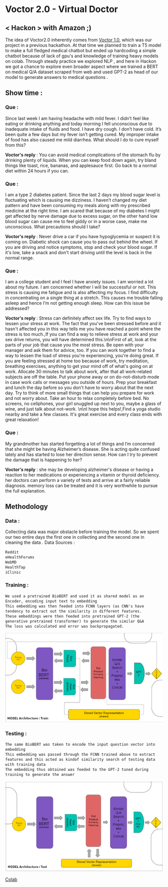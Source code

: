 # Voctor 2.0 - Virtual Doctor
## < Hackon > with Amazon ;)

The idea of Voctor2.0 inherently comes from [Voctor 1.0](https://github.com/shivanshuman021/Voctor/tree/main/models/module3), which was our project in a previous hackathon. At that time we planned to train a T5 model to make a full fledged medical chatbot but ended up hardcoding a simple chatbot because of lack of gpu's and knowledge of training heavy models on colab. Through steady practice we explored NLP , and here in Hackon we got a chance to explore even broader aspect where we trained a BERT on medical Q/A dataset scraped from web and used GPT-2 as head of our model to generate answers to medical questions .



## Show time :

### <b>Que</b> : 
Since last week I am having headache with mild fever. I didn’t feel like eating or drinking anything and today morning I fell unconscious due to inadequate intake of fluids and food. I have dry cough. I don’t have cold. It’s been quite a few days but my fever isn’t getting cured. My improper intake of food has also caused me mild diarrhea. What should I do to cure myself from this?

<b>Voctor's reply</b> : You can avoid medical complications of the stomach flu by drinking plenty of liquids. When you can keep food down again, try bland things like toast, rice, bananas, and applesauce first. Go back to a normal diet within 24 hours if you can.


### <b>Que</b> : 
I am a type 2 diabetes patient. Since the last 2 days my blood sugar level is fluctuating which is causing me dizziness. I haven’t changed my diet pattern and have been consuming my meals along with my prescribed medicine at the right time. I am scared that because of my diabetes I might get affected by nerve damage due to excess sugar, on the other hand low blood sugar can cause me to feel giddy or in a worse case, make me unconscious. What precautions should I take?

<b>Voctor's reply</b> : Never drive a car if you have hypoglycemia or suspect it is coming on. Diabetic shock can cause you to pass out behind the wheel. If you are driving and notice symptoms, stop and check your blood sugar. If it's low, take a snack and don't start driving until the level is back in the normal range.

### <b>Que</b> :  
I am a college student and I feel I have anxiety issues. I am worried a lot about my future. I am concerned whether I will be successful or not. This stress is causing me fatigue and is also affecting my focus. I find difficulty in concentrating on a single thing at a stretch. This causes me trouble falling asleep and hence I’m not getting enough sleep. How can this issue be addressed?

<b>Voctor's reply</b> : Stress can definitely affect sex life. Try to find ways to lessen your stress at work. The fact that you've been stressed before and it hasn't affected you in this way tells me you have reached a point where the stress is too much.,If you can find a way to relieve stress at work and your sex drive returns, you will have determined this.\n\nFirst of all, look at the parts of your job that cause you the most stress. Be open with your manager and ask them for advice, too. If you can work together to find a way to lessen the load of stress you're experiencing, you're doing great. If you are feeling stressed at home too because of work, try meditation, breathing exercises, anything to get your mind off of what's going on at work. Allocate 30 minutes to talk about work, after that all work-related subjects are off the table. Put your phone away or on do-not-disturb mode in case work calls or messages you outside of hours. Prep your breakfast and lunch the day before so you don't have to worry about that the next day. Try to think of more small things that can help you prepare for work and not worry about. Take an hour to relax completely before bed. No screens, no cellphones, your girl snuggled up next to you, maybe a glass of wine, and just talk about not-work. \n\nI hope this helps!,Find a yoga studio nearby and take a few classes. It's great exercise and every class ends with great relaxation!

### <b>Que</b> : 
My grandmother has started forgetting a lot of things and I’m concerned that she might be having Alzheimer’s disease. She is acting quite confused lately and has started to lose her direction sense. How can I try to prevent the damage that is happening to her?

<b>Voctor's reply</b> : she may be developing alzheimer's disease or having a reaction to her medications or experiencing a vitamin or thyroid deficiency. her doctors can perform a variety of tests and arrive at a fairly reliable diagnosis. memory loss can be treated and it is very worthwhile to pursue the full explanation.

## Methodology 

### Data : 

Collecting data was major obstacle before training the model. So we spent our two entire days the first one in collecting and the second one in cleaning the data . 
Data Sources : 
    
    Reddit
    eHealthForums
    WebMD
    HealthTap
    iClinic


### Training :

    We used a pretrained BioBERT and used it as shared model as an Encoder, encoding input text to embedding 
    This embedding was then feeded into FCNN layers (as CNN's have tendency to extract out the similarity in different features.
    These embeddings were then feeded into pretrained GPT-2 (the generative pretrained transformer) to generate the similar Q&A 
    The loss was calculated and error was backpropagated.

<img src="https://github.com/Technocrats-nitw/Care/blob/master/res/train-arch.png" alt="Training Architecture">



### Testing :

    The same BioBERT was taken to encode the input question vector into embedding 
    This embedding was passed through the FCNN trained above to extract features and this acted as kindof similarity search of testing data with training data
    The embedding thus obtained was feeded to the GPT-2 tuned during training to generate the answer


<img src="https://github.com/Technocrats-nitw/Care/blob/master/res/test-arch.png" alt="Testing Architecture">


<a href="https://colab.research.google.com/drive/1EDLeotVVunWFMXVHE9dcsF0Vkg6gCKVv?usp=sharing" target="_top">Colab</a>



